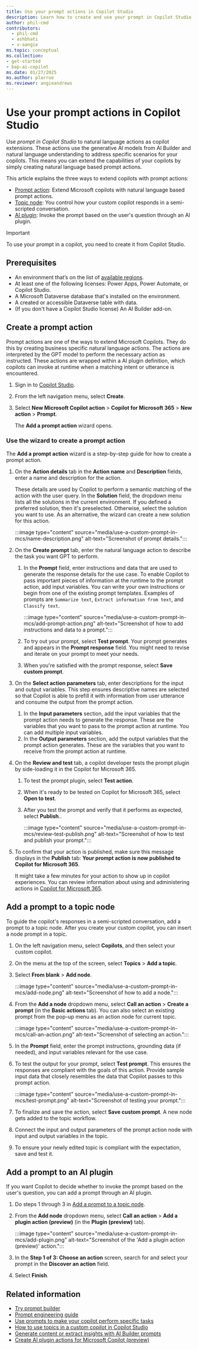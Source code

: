 ```yaml
---
title: Use your prompt actions in Copilot Studio
description: Learn how to create and use your prompt in Copilot Studio.
author: phil-cmd
contributors:
  - phil-cmd
  - ashbhati
  - v-aangie
ms.topic: conceptual
ms.collection: 
- get-started
- bap-ai-copilot
ms.date: 01/27/2025
ms.author: plarrue
ms.reviewer: angieandrews
---
```


# Use your prompt actions in Copilot Studio

Use *prompt in Copilot Studio* to natural language actions as copilot extensions. These actions use the generative AI models from AI Builder and natural language understanding to address specific scenarios for your copilots. This means you can extend the capabilities of your copilots by simply creating natural language based prompt actions.

This article explains the three ways to extend copilots with prompt actions:

- [Prompt action](#add-a-prompt-to-an-ai-plugin): Extend Microsoft copilots with natural language based prompt actions.
- [Topic node](#add-a-prompt-to-a-topic-node): You control how your custom copilot responds in a semi-scripted conversation.
- [AI plugin](#add-a-prompt-to-an-ai-plugin): Invoke the prompt based on the user's question through an AI plugin.

> [!IMPORTANT]
> To use your prompt in a copilot, you need to create it from Copilot Studio.

## Prerequisites

- An environment that’s on the list of [available regions](availability-region.md).
- At least one of the following licenses: Power Apps, Power Automate, or Copilot Studio.
- A Microsoft Dataverse database that's installed on the environment.
- A created or accessible Dataverse table with data.
- (If you don't have a Copilot Studio license) An AI Builder add-on.

## Create a prompt action

Prompt actions are one of the ways to extend Microsoft Copilots. They do this by creating business specific natural language actions. The actions are interpreted by the GPT model to perform the necessary action as instructed. These actions are wrapped within a AI plugin definition, which copilots can invoke at runtime when a matching intent or utterance is encountered.

1. Sign in to [Copilot Studio](https://copilotstudio.microsoft.com/).
1. From the left navigation menu, select **Create**.
1. Select **New Microsoft Copilot action** > **Copilot for Microsoft 365** > **New action** > **Prompt**.

    The **Add a prompt action** wizard opens.

### Use the wizard to create a prompt action

 The **Add a prompt action** wizard is a step-by-step guide for how to create a prompt action.

 1. On the **Action details** tab in the **Action name** and **Description** fields, enter a name and description for the action.

    These details are used by Copilot to perform a semantic matching of the action with the user query. In the **Solution** field, the dropdown menu lists all the solutions in the current environment. If you defined a preferred solution, then it's preselected. Otherwise, select the solution you want to use. As an alternative, the wizard can create a new solution for this action.

    :::image type="content" source="media/use-a-custom-prompt-in-mcs/name-description.png" alt-text="Screenshot of prompt details.":::

1. On the **Create prompt** tab, enter the natural language action to describe the task you want GPT to perform.

    1. In the **Prompt** field, enter instructions and data that are used to generate the response details for the use case. To enable Copilot to pass important pieces of information at the runtime to the prompt action, add input variables. You can write your own instructions or begin from one of the existing prompt templates. Examples of prompts are `Summarize text`, `Extract information from text`, and `Classify text`.

        :::image type="content" source="media/use-a-custom-prompt-in-mcs/add-prompt-action.png" alt-text="Screenshot of how to add instructions and data to a prompt.":::

    1. To try out your prompt, select **Test prompt**. Your prompt generates and appears in the **Prompt response** field. You might need to revise and iterate on your prompt to meet your needs.

    1. When you're satisfied with the prompt response, select **Save custom prompt**.

1. On the **Select action parameters** tab, enter descriptions for the input and output variables. This step ensures descriptive names are selected so that Copilot is able to prefill it with information from user utterance and consume the output from the prompt action.
    1. In the **Input parameters** section, add the input variables that the prompt action needs to generate the response. These are the variables that you want to pass to the prompt action at runtime. You can add multiple input variables.
    1. In the **Output parameters** section, add the output variables that the prompt action generates. These are the variables that you want to receive from the prompt action at runtime.

1. On the **Review and test** tab, a copilot developer tests the prompt plugin by side-loading it in the Copilot for Microsoft 365.
    1. To test the prompt plugin, select **Test action**.
    1. When it's ready to be tested on Copilot for Microsoft 365, select **Open to test**.
    1. After you test the prompt and verify that it performs as expected, select **Publish**..

        :::image type="content" source="media/use-a-custom-prompt-in-mcs/review-test-publish.png" alt-text="Screenshot of how to test and publish your prompt.":::

1. To confirm that your action is published, make sure this message displays in the **Publish** tab: **Your prompt action is now published to Copilot for Microsoft 365**.

    It might take a few minutes for your action to show up in copilot experiences. You can review information about using and administering actions in [Copilot for Microsoft 365](/copilot/microsoft-365/).

## Add a prompt to a topic node

To guide the copilot's responses in a semi-scripted conversation, add a prompt to a topic node. After you create your custom copilot, you can insert a node prompt in a topic.

1. On the left navigation menu, select **Copilots**, and then select your custom copilot.
1. On the menu at the top of the screen, select **Topics** > **Add a topic**.
1. Select **From blank** > **Add node**.

    :::image type="content" source="media/use-a-custom-prompt-in-mcs/add-node.png" alt-text="Screenshot of how to add a node.":::

1. From the **Add a node** dropdown menu, select **Call an action** > **Create a prompt** (in the **Basic actions** tab). You can also select an existing prompt from the pop-up menu as an action node for current topic.

    :::image type="content" source="media/use-a-custom-prompt-in-mcs/call-an-action.png" alt-text="Screenshot of selecting an action.":::

1. In the **Prompt** field, enter the prompt instructions, grounding data (if needed), and input variables relevant for the use case.

1. To test the output for your prompt, select **Test prompt**. This ensures the responses are compliant with the goals of this action. Provide sample input data that closely resembles the data that Copilot passes to this prompt action.

    :::image type="content" source="media/use-a-custom-prompt-in-mcs/test-prompt.png" alt-text="Screenshot of testing your prompt.":::

1. To finalize and save the action, select **Save custom prompt**. A new node gets added to the topic workflow.
1. Connect the input and output parameters of the prompt action node with input and output variables in the topic.
1. To ensure your newly edited topic is compliant with the expectation, save and test it.

## Add a prompt to an AI plugin

If you want Copilot to decide whether to invoke the prompt based on the user's question, you can add a prompt through an AI plugin.

1. Do steps 1 through 3 in [Add a prompt to a topic node](#add-a-prompt-to-a-topic-node).

1. From the **Add node** dropdown menu, select **Call an action** > **Add a plugin action (preview)** (in the **Plugin (preview)** tab).

    :::image type="content" source="media/use-a-custom-prompt-in-mcs/add-plugin.png" alt-text="Screenshot of the 'Add a plugin action (preview)' action.":::

1. In the **Step 1 of 3: Choose an action** screen, search for and select your prompt in the **Discover an action** field.

1. Select **Finish**.

## Related information

- [Try prompt builder](https://aka.ms/tryprompts) 
- [Prompt engineering guide](https://aka.ms/promptguide)
- [Use prompts to make your copilot perform specific tasks](/microsoft-copilot-studio/nlu-prompt-node)
- [How to use topics in a custom copilot in Copilot Studio](https://community.powerplatform.com/galleries/gallery-posts/?postid=a2fdb837-08bf-4011-a03b-66f27a10aa31)
- [Generate content or extract insights with AI Builder prompts](/microsoft-copilot-studio/copilot-ai-plugins?tabs=m365#generate-content-or-extract-insights-with-ai-builder-prompts)
- [Create AI plugin actions for Microsoft Copilot (preview)](/microsoft-copilot-studio/copilot-ai-plugins?tabs=m365#generate-content-or-extract-insights-with-ai-builder-dynamic-prompts)


